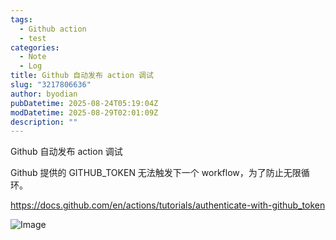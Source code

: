 ```yaml
---
tags:
  - Github action
  - test
categories:
  - Note
  - Log
title: Github 自动发布 action 调试
slug: "3217806636"
author: byodian
pubDatetime: 2025-08-24T05:19:04Z
modDatetime: 2025-08-29T02:01:09Z
description: ""
---
```





Github 自动发布 action 调试

Github 提供的 GITHUB_TOKEN 无法触发下一个 workflow，为了防止无限循环。


https://docs.github.com/en/actions/tutorials/authenticate-with-github_token

![Image](https://github.com/user-attachments/assets/56a21d21-b850-4037-a68e-88a0ff6ed351)